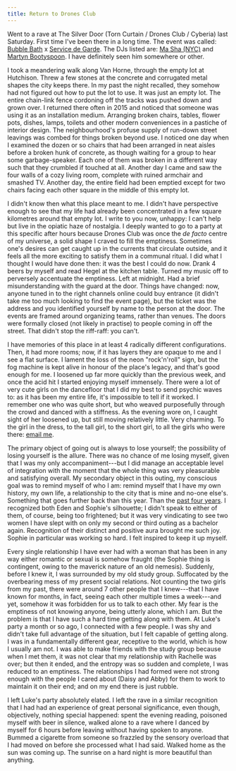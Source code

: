 ```yaml
---
title: Return to Drones Club
---
```


Went to a rave at The Silver Door (Torn Curtain / Drones Club / Cyberia) last Saturday. First time I've been there in a long time. The event was called: [Bubble Bath](https://www.instagram.com/bubblebathmtl/) x [Service de Garde](https://www.instagram.com/servicedegarde/). The DJs listed are: [Ma Sha (NYC)](https://soundcloud.com/masha-ny) and [Martyn Bootyspoon](https://soundcloud.com/mbootyspoon). I have definitely seen him somewhere or other.

I took a meandering walk along Van Horne, through the empty lot at Hutchison. Threw a few stones at the concrete and corrugated metal shapes the city keeps there. In my past the night recalled, they somehow had not figured out how to put the lot to use. It was just an empty lot. The entire chain-link fence cordoning off the tracks was pushed down and grown over. I returned there often in 2015 and noticed that someone was using it as an installation medium. Arranging broken chairs, tables, flower pots, dishes, lamps, toilets and other modern conveniences in a pastiche of interior design. The neighbourhood's profuse supply of run-down street leavings was combed for things broken beyond use. I noticed one day when I examined the dozen or so chairs that had been arranged in neat aisles before a broken hunk of concrete, as though waiting for a group to hear some garbage-speaker. Each one of them was broken in a different way such that they crumbled if touched at all. Another day I came and saw the four walls of a cozy living room, complete with ruined armchair and smashed TV. Another day, the entire field had been emptied except for two chairs facing each other square in the middle of this empty lot.

I didn't know then what this place meant to me. I didn't have perspective enough to see that my life had already been concentrated in a few square kilometres around that empty lot. I write to you now, unhappy: I can't help but live in the opiatic haze of nostalgia. I deeply wanted to go to a party at this specific after hours because Drones Club was once the *de facto* centre of my universe, a solid shape I craved to fill the emptiness. Sometimes one's desires can get caught up in the currents that circulate outside, and it feels all the more exciting to satisfy them in a communal ritual. I did what I thought I would have done then: it was the best I could do now. Drank 4 beers by myself and read Hegel at the kitchen table. Turned my music off to perversely accentuate the emptiness. Left at midnight. Had a brief misunderstanding with the guard at the door. Things have changed: now, anyone tuned in to the right channels online could buy entrance (it didn't take me too much looking to find the event page), but the ticket was the address and you identified yourself by name to the person at the door. The events are framed around organizing teams, rather than venues. The doors were formally closed (not likely in practise) to people coming in off the street. That didn't stop the riff-raff: you can't.

I have memories of this place in at least 4 radically different configurations. Then, it had more rooms; now, if it has layers they are opaque to me and I see a flat surface. I lament the loss of the neon "rock'n'roll" sign, but the fog machine is kept alive in honour of the place's legacy, and that's good enough for me. I loosened up far more quickly than the previous week, and once the acid hit I started enjoying myself immensely. There were a lot of very cute girls on the dancefloor that I did my best to send psychic waves to: as it has been my entire life, it's impossible to tell if it worked. I remember one who was quite short, but who weaved purposefully through the crowd and danced with a stiffness. As the evening wore on, I caught sight of her loosened up, but still moving relatively little. Very charming. To the girl in the dress, to the tall girl, to the short girl, to all the girls who were there: [email me](/about#contact).

The primary object of going out is always to lose yourself; the possibility of losing yourself is the allure. There was no chance of me losing myself, given that I was my only accompaniment---but I did manage an acceptable level of integration with the moment that the whole thing was very pleasurable and satisfying overall. My secondary object in this outing, my conscious goal was to remind myself of who I am: remind myself that I have my own history, my own life, a relationship to the city that is mine and no-one else's. Something that goes further back than this year. Than the [past four years](/blog#2022-12). I recognized both Eden and Sophie's silhouette; I didn't speak to either of them, of course, being too frightened; but it was very vindicating to see two women I have slept with on only my second or third outing as a bachelor again. Recognition of their distinct and positive aura brought me such joy. Sophie in particular was working so hard. I felt inspired to keep it up myself.

Every single relationship I have ever had with a woman that has been in any way either romantic or sexual is somehow fraught (the Sophie thing is contingent, owing to the maverick nature of an old nemesis). Suddenly, before I knew it, I was surrounded by my old study group. Suffocated by the overbearing mess of my present social relations. Not counting the two girls from my past, there were around 7 other people that I knew---that I have known for months, in fact, seeing each other multiple times a week---and yet, somehow it was forbidden for us to talk to each other. My fear is the emptiness of not knowing anyone, being utterly alone, which I am. But the problem is that I have such a hard time getting along with them. At Luke's party a month or so ago, I connected with a few people. I was shy and didn't take full advantage of the situation, but I felt capable of getting along. I was in a fundamentally different gear, receptive to the world, which is how I usually am not. I was able to make friends with the study group because when I met them, it was not clear that my relationship with Rachelle was over; but then it ended, and the entropy was so sudden and complete, I was reduced to an emptiness. The relationships I had formed were not strong enough with the people I cared about (Daisy and Abby) for them to work to maintain it on their end; and on my end there is just rubble.

I left Luke's party absolutely elated. I left the rave in a similar recognition that I had had an experience of great personal significance, even though, objectively, nothing special happened: spent the evening reading, poisoned myself with beer in silence, walked alone to a rave where I danced by myself for 6 hours before leaving without having spoken to anyone. Bummed a cigarette from someone so frazzled by the sensory overload that I had moved on before she processed what I had said. Walked home as the sun was coming up. The sunrise on a hard night is more beautiful than anything.
